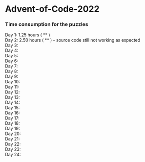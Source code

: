 # Advent-of-Code-2022

### Time consumption for the puzzles
Day  1: 1.25 hours ( ** )<br/>
Day  2: 2.50 hours ( ** ) - source code still not working as expected<br/>
Day  3:<br/>
Day  4:<br/>
Day  5:<br/>
Day  6:<br/>
Day  7:<br/>
Day  8:<br/>
Day  9:<br/>
Day 10:<br/>
Day 11:<br/>
Day 12:<br/>
Day 13:<br/>
Day 14:<br/>
Day 15:<br/>
Day 16:<br/>
Day 17:<br/>
Day 18:<br/>
Day 19:<br/>
Day 20:<br/>
Day 21:<br/>
Day 22:<br/>
Day 23:<br/>
Day 24:
